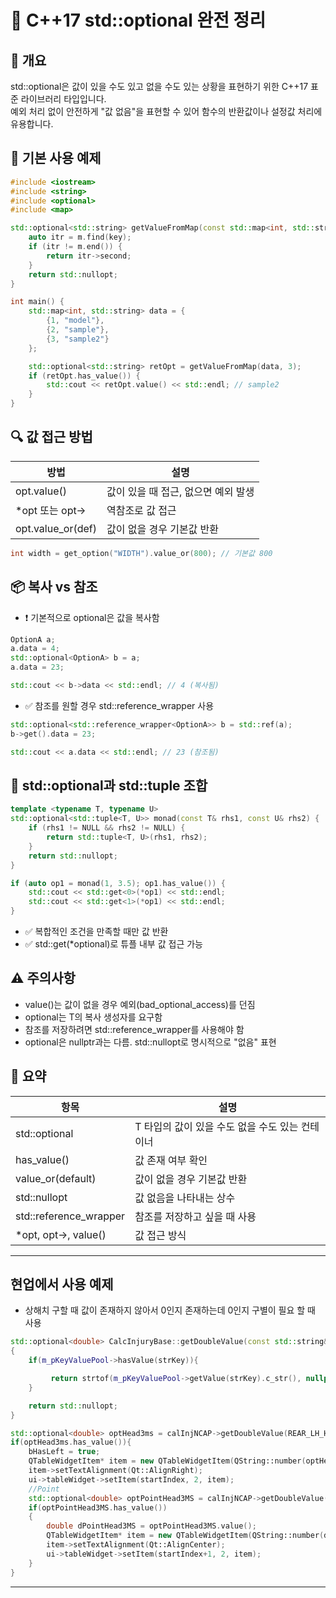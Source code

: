 # 🧩 C++17 std::optional 완전 정리
## 📌 개요
std::optional은 값이 있을 수도 있고 없을 수도 있는 상황을 표현하기 위한 C++17 표준 라이브러리 타입입니다.  
예외 처리 없이 안전하게 "값 없음"을 표현할 수 있어 함수의 반환값이나 설정값 처리에 유용합니다.  

## 🧪 기본 사용 예제
```cpp
#include <iostream>
#include <string>
#include <optional>
#include <map>

std::optional<std::string> getValueFromMap(const std::map<int, std::string>& m, int key) {
    auto itr = m.find(key);
    if (itr != m.end()) {
        return itr->second;
    }
    return std::nullopt;
}

int main() {
    std::map<int, std::string> data = {
        {1, "model"},
        {2, "sample"},
        {3, "sample2"}
    };

    std::optional<std::string> retOpt = getValueFromMap(data, 3);
    if (retOpt.has_value()) {
        std::cout << retOpt.value() << std::endl; // sample2
    }
}
```


## 🔍 값 접근 방법
| 방법 | 설명 | 
|-------------|------------------------------------------| 
| opt.value() | 값이 있을 때 접근, 없으면 예외 발생 | 
| *opt 또는 opt-> | 역참조로 값 접근 | 
| opt.value_or(def) | 값이 없을 경우 기본값 반환 | 

```cpp
int width = get_option("WIDTH").value_or(800); // 기본값 800
```


## 📦 복사 vs 참조
- ❗ 기본적으로 optional은 값을 복사함
```cpp
OptionA a;
a.data = 4;
std::optional<OptionA> b = a;
a.data = 23;

std::cout << b->data << std::endl; // 4 (복사됨)
```

- ✅ 참조를 원할 경우 std::reference_wrapper 사용
```cpp
std::optional<std::reference_wrapper<OptionA>> b = std::ref(a);
b->get().data = 23;

std::cout << a.data << std::endl; // 23 (참조됨)
```


## 🧮 std::optional과 std::tuple 조합
```cpp
template <typename T, typename U>
std::optional<std::tuple<T, U>> monad(const T& rhs1, const U& rhs2) {
    if (rhs1 != NULL && rhs2 != NULL) {
        return std::tuple<T, U>(rhs1, rhs2);
    }
    return std::nullopt;
}

if (auto op1 = monad(1, 3.5); op1.has_value()) {
    std::cout << std::get<0>(*op1) << std::endl;
    std::cout << std::get<1>(*op1) << std::endl;
}
```

- ✅ 복합적인 조건을 만족할 때만 값 반환
- ✅ std::get<N>(*optional)로 튜플 내부 값 접근 가능

## ⚠️ 주의사항
- value()는 값이 없을 경우 예외(bad_optional_access)를 던짐
- optional<T>는 T의 복사 생성자를 요구함
- 참조를 저장하려면 std::reference_wrapper<T>를 사용해야 함
- optional은 nullptr과는 다름. std::nullopt로 명시적으로 "없음" 표현

## 📌 요약
| 항목 | 설명 | 
|-------------|------------------------------------------| 
| std::optional<T> | T 타입의 값이 있을 수도 없을 수도 있는 컨테이너 | 
| has_value() | 값 존재 여부 확인 | 
| value_or(default) | 값이 없을 경우 기본값 반환 | 
| std::nullopt | 값 없음을 나타내는 상수 | 
| std::reference_wrapper<T> | 참조를 저장하고 싶을 때 사용 | 
| *opt, opt->, value() | 값 접근 방식 | 

---


## 현업에서 사용 예제

- 상해치 구할 때 값이 존재하지 않아서 0인지 존재하는데 0인지 구별이 필요 할 때 사용

```cpp
std::optional<double> CalcInjuryBase::getDoubleValue(const std::string& strKey, double dScale)
{
    if(m_pKeyValuePool->hasValue(strKey)){

         return strtof(m_pKeyValuePool->getValue(strKey).c_str(), nullptr) * dScale;
    }

    return std::nullopt;
}

std::optional<double> optHead3ms = calInjNCAP->getDoubleValue(REAR_LH_Head3MS);
if(optHead3ms.has_value()){
    bHasLeft = true;
    QTableWidgetItem* item = new QTableWidgetItem(QString::number(optHead3ms.value(), 'f', 3));
    item->setTextAlignment(Qt::AlignRight);
    ui->tableWidget->setItem(startIndex, 2, item);
    //Point
    std::optional<double> optPointHead3MS = calInjNCAP->getDoubleValue("P4Head3MS");
    if(optPointHead3MS.has_value())
    {
        double dPointHead3MS = optPointHead3MS.value();
        QTableWidgetItem* item = new QTableWidgetItem(QString::number(dPointHead3MS, 'f', 3));
        item->setTextAlignment(Qt::AlignCenter);
        ui->tableWidget->setItem(startIndex+1, 2, item);
    }
}
```
---




